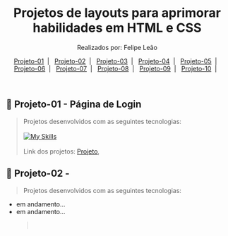   <h1 align="center">Projetos de layouts para aprimorar habilidades em HTML e CSS</h1>
  <p align="center">
  Realizados por: Felipe Leão
  </p>

  <p align="center">
    <a href="#-Projeto-01">Projeto-01</a>&nbsp;&nbsp;|&nbsp;&nbsp;
    <a href="#-Projeto-02">Projeto-02</a>&nbsp;&nbsp;|&nbsp;&nbsp;
    <a href="#-Projeto-03">Projeto-03</a>&nbsp;&nbsp;|&nbsp;&nbsp;
    <a href="#-Projeto-04">Projeto-04</a>&nbsp;&nbsp;|&nbsp;&nbsp;
    <a href="#-Projeto-05">Projeto-05</a>&nbsp;&nbsp;|&nbsp;&nbsp;
    <a href="#-Projeto-06">Projeto-06</a>&nbsp;&nbsp;|&nbsp;&nbsp;
    <a href="#-Projeto-07">Projeto-07</a>&nbsp;&nbsp;|&nbsp;&nbsp;
    <a href="#-Projeto-08">Projeto-08</a>&nbsp;&nbsp;|&nbsp;&nbsp;
    <a href="#-Projeto-09">Projeto-09</a>&nbsp;&nbsp;|&nbsp;&nbsp;
    <a href="#-Projeto-10">Projeto-10</a>&nbsp;&nbsp;|&nbsp;&nbsp;
  </p>

  <br>

## 🚀 Projeto-01 - Página de Login

> Projetos desenvolvidos com as seguintes tecnologias:
> <br><br>[![My Skills](https://skillicons.dev/icons?i=html,css)](https://skillicons.dev)<br><br>
> Link dos projetos:
> [Projeto](https://github.com/felipepleao/clone-projects/tree/main/projeto01-Login),
> <br>

## 🚀 Projeto-02 - 

> Projetos desenvolvidos com as seguintes tecnologias:

- em andamento...
- em andamento...
  > <br>
